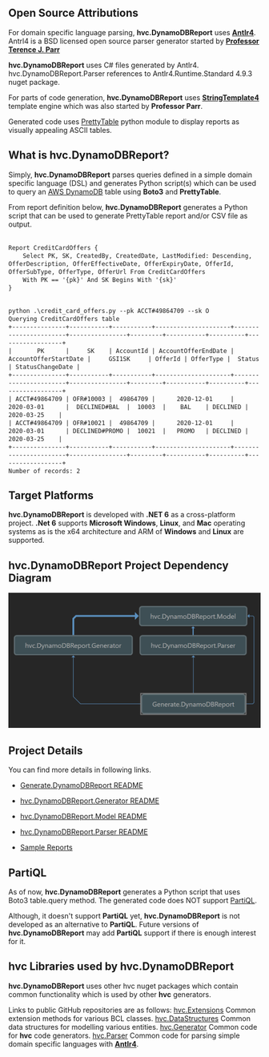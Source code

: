 ## Open Source Attributions

For domain specific language parsing, **hvc.DynamoDBReport** uses **[Antlr4](https://www.antlr.org/)**. Antrl4 is a BSD licensed open source parser generator started by **[Professor Terence J. Parr](https://en.wikipedia.org/wiki/Terence_Parr)**

**hvc.DynamoDBReport** uses C# files generated by Antlr4. hvc.DynamoDBReport.Parser references to Antlr4.Runtime.Standard 4.9.3 nuget package.

For parts of code generation, **hvc.DynamoDBReport** uses **[StringTemplate4](https://www.stringtemplate.org/)** template engine which was also started by **Professor Parr**. 

Generated code uses [PrettyTable](https://code.google.com/archive/p/prettytable/) python module to display reports as visually appealing ASCII tables.

## What is hvc.DynamoDBReport?
Simply, **hvc.DynamoDBReport** parses queries defined in a simple domain specific language (DSL) and generates Python script(s) which can be used to query an [AWS DynamoDB](https://docs.aws.amazon.com/dynamodb/index.html) table using **Boto3** and **PrettyTable**. 

From report definition below, **hvc.DynamoDBReport** generates a Python script that can be used to generate PrettyTable report and/or CSV file as output.

```

Report CreditCardOffers {
    Select PK, SK, CreatedBy, CreatedDate, LastModified: Descending, OfferDescription, OfferEffectiveDate, OfferExpiryDate, OfferId, OfferSubType, OfferType, OfferUrl From CreditCardOffers
    With PK == '{pk}' And SK Begins With '{sk}'
}

```

```

python .\credit_card_offers.py --pk ACCT#49864709 --sk O
Querying CreditCardOffers table
+---------------+-----------+-----------+---------------------+-----------------------+----------------+---------+-----------+----------+------------------+
|       PK      |     SK    | AccountId | AccountOfferEndDate | AccountOfferStartDate |     GSI1SK     | OfferId | OfferType |  Status  | StatusChangeDate |
+---------------+-----------+-----------+---------------------+-----------------------+----------------+---------+-----------+----------+------------------+
| ACCT#49864709 | OFR#10003 |  49864709 |      2020-12-01     |       2020-03-01      |  DECLINED#BAL  |  10003  |    BAL    | DECLINED |    2020-03-25    |
| ACCT#49864709 | OFR#10021 |  49864709 |      2020-12-01     |       2020-03-01      | DECLINED#PROMO |  10021  |   PROMO   | DECLINED |    2020-03-25    |
+---------------+-----------+-----------+---------------------+-----------------------+----------------+---------+-----------+----------+------------------+
Number of records: 2

```

## Target Platforms
**hvc.DynamoDBReport** is developed with **.NET 6** as a cross-platform project. **.Net 6** supports **Microsoft Windows**, **Linux**, and **Mac** operating systems as is the x64 architecture and ARM of **Windows** and **Linux** are supported.

## **hvc.DynamoDBReport** Project Dependency Diagram
![Project Dependency Diagram](/Project_Dependency_Diagram.png)


## Project Details
You can find more details in following links.

* [Generate.DynamoDBReport README](/Generate.DynamoDBReport/README.md)

* [hvc.DynamoDBReport.Generator README](/hvc.DynamoDBReport.Generator/README.md)

* [hvc.DynamoDBReport.Model README](/hvc.DynamoDBReport.Model/README.md)

* [hvc.DynamoDBReport.Parser README](/hvc.DynamoDBReport.Parser/README.md)

* [Sample Reports](/SampleReports/README.md)

## PartiQL
As of now, **hvc.DynamoDBReport** generates a Python script that uses Boto3 table.query method. The generated code does NOT support [PartiQL](https://docs.aws.amazon.com/amazondynamodb/latest/developerguide/ql-reference.html). 

Although, it doesn't support **PartiQL** yet, **hvc.DynamoDBReport** is not developed as an alternative to **PartiQL**. Future versions of **hvc.DynamoDBReport** may add **PartiQL** support if there is enough interest for it.

## hvc Libraries used by hvc.DynamoDBReport
**hvc.DynamoDBReport** uses other hvc nuget packages which contain common functionality which is used by other **hvc** generators. 

Links to public GitHub repositories are as follows:
[hvc.Extensions](https://github.com/keturk/hvc.Extensions)  Common extension methods for various BCL classes.
[hvc.DataStructures](https://github.com/keturk/hvc.DataStructures) Common data structures for modelling various entities.
[hvc.Generator](https://github.com/keturk/hvc.Generator) Common code for **hvc** code generators.
[hvc.Parser](https://github.com/keturk/hvc.Parser) Common code for parsing simple domain specific languages with **[Antlr4](https://www.antlr.org/)**.